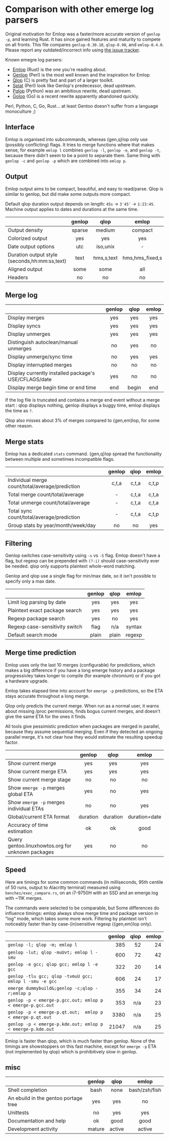 # Comparison with other emerge log parsers

Original motivation for Emlop was a faster/more accurate version of `genlop -p`, and learning
Rust. It has since gained features and maturity to compete on all fronts. This file compares
`genlop-0.30.10`, `qlop-0.90`, and `emlop-0.4.0`. Please report any outdated/incorrect info using
[the issue tracker](https://github.com/vincentdephily/emlop/issues).

Known emegre log parsers:
* [Emlop](https://github.com/vincentdephily/emlop) (Rust) is the one you're reading about.
* [Genlop](https://github.com/gentoo-perl/genlop) (Perl) is the most well known and the inspiration
  for Emlop.
* [Qlop](https://github.com/gentoo/portage-utils) (C) is pretty fast and part of a larger toolkit.
* [Splat](http://www.l8nite.net/projects/splat/) (Perl) look like Genlop's predecessor, dead upstream.
* [Pqlop](https://bitbucket.org/LK4D4/pqlop) (Python) was an ambitious rewrite, dead upstream.
* [Golop](https://github.com/klausman/golop) (Go) is a recent rewrite apparently abandoned quickly.

Perl, Python, C, Go, Rust... at least Gentoo doesn't suffer from a language monoculture ;)


## Interface

Emlop is organised into subcommands, whereas {gen,q}lop only use (possibly conflicting) flags. It
tries to merge functions where that makes sense, for example `emlop l` combines `genlop -l`, `genlop
-e`, and `genlop -t`, because there didn't seem to be a point to separate them. Same thing with
`genlop -c` and `genlop -p` which are combined into `emlop p`.

## Output

Emlop output aims to be compact, beautiful, and easy to read/parse. Qlop is similar to genlop, but
did make some outputs more compact.

Default qlop duration output depends on length: `45s` -> `3′45″` -> `1:23:45`. Machine output
applies to dates and durations at the same time.

|                                               | genlop | qlop       | emlop           |
|:----------------------------------------------|:------:|:----------:|:---------------:|
| Output density                                | sparse | medium     | compact         |
| Colorized output                              | yes    | yes        | yes             |
| Date output options                           | utc    | iso,unix   | -               |
| Duration output style (seconds,hh:mm:ss,text) | text   | hms,s,text | hms,hms_fixed,s |
| Aligned output                                | some   | some       | all             |
| Headers                                       | no     | no         | no              |

## Merge log

|                                                       | genlop | qlop  | emlop |
| :---------------------------------------------------- | :----: | :---: | :---: |
| Display merges                                        | yes    | yes   | yes   |
| Display syncs                                         | yes    | yes   | yes   |
| Display unmerges                                      | yes    | yes   | yes   |
| Distinguish autoclean/manual unmerges                 | no     | yes   | no    |
| Display unmerge/sync time                             | no     | yes   | yes   |
| Display interrupted merges                            | no     | no    | no    |
| Display currently installed package's USE/CFLAGS/date | yes    | no    | no    |
| Display merge begin time or end time                  | end    | begin | end   |

If the log file is truncated and contains a merge end event without a merge start : qlop displays
nothing, genlop displays a buggy time, emlop displays the time as `?`.

Qlop also misses about 3% of merges compared to {gen,em}lop, for some other reason.

## Merge stats

Emlop has a dedicated `stats` command. {gen,q}lop spread the functionality between multiple and
sometimes incompatible flags.

|                                                          | genlop | qlop  | emlop |
| :------------------------------------------------------- | :----: | :---: | :---: |
| Individual merge count/total/average/prediction          | c,t,a  | c,t,a | c,t,p |
| Total merge count/total/average                          | -      | c,t,a | c,t,a |
| Total unmerge count/total/average                        | -      | c,t,a | c,t,a |
| Total sync count/total/average/prediction                | -      | c,t,a | c,t,p |
| Group stats by year/month/week/day                       | no     | no    | yes   |

## Filtering

Genlop switches case-sensitivity using `-s` vs `-S` flag. Emlop doesn't have a flag, but regexp can
be prepended with `(?-i)` should case-sensitivity ever be needed. qlop only supports plaintext
whole-word matching.

Genlop and qlop use a single flag for min/max date, so it isn't possible to specify only a max date.

|                                                        | genlop | qlop  | emlop  |
| :----------------------------------------------------- | :----: | :---: | :----: |
| Limit log parsing by date                              | yes    | yes   | yes    |
| Plaintext exact package search                         | yes    | yes   | yes    |
| Regexp package search                                  | yes    | no    | yes    |
| Regexp case-sensitivity switch                         | flag   | n/a   | syntax |
| Default search mode                                    | plain  | plain | regexp |

## Merge time prediction

Emlop uses only the last 10 merges (configurable) for predictions, which makes a big difference if
you have a long emerge history and a package progressivley takes longer to compile (for example
chromium) or if you got a hardware upgrade.

Emlop takes elapsed time into account for `emerge -p` predictions, so the ETA stays accurate
throughout a long merge.

Qlop only predicts the current merge. When run as a normal user, it warns about missing /proc
permissions, finds bogus current merges, and doesn't give the same ETA for the ones it finds.

All tools give pessimistic prediction when packages are merged in parallel, because they assume
sequential merging. Even if they detected an ongoing parallel merge, it's not clear how they would
estimate the resulting speedup factor.

|                                                          | genlop   | qlop     | emlop         |
| :------------------------------------------------------- | :------: | :------: | :-----------: |
| Show current merge                                       | yes      | yes      | yes           |
| Show current merge ETA                                   | yes      | yes      | yes           |
| Show current merge stage                                 | no       | no       | no            |
| Show `emerge -p` merges global ETA                       | yes      | no       | yes           |
| Show `emerge -p` merges individual ETAs                  | no       | no       | yes           |
| Global/current ETA format                                | duration | duration | duration+date |
| Accuracy of time estimation                              | ok       | ok       | good          |
| Query gentoo.linuxhowtos.org for unknown packages        | yes      | no       | no            |

## Speed

Here are timings for some common commands (in milliseconds, 95th centile of 50 runs, output to
Alacritty terminal) measured using `benches/exec_compare.rs`, on an i7-9750H with an SSD and an
emerge.log with ~11K merges.

The commands were selected to be comparable, but Some differences do influence timings: emlop always
show merge time and package version in "log" mode, which takes some more work. Filtering by
plaintext isn't noticeably faster than by case-(in)sensitive regexp ({gen,em}lop only).

|                                                               | genlop | qlop | emlop |
| :-------------------------------------------------------------| -----: | ---: | ----: |
| `genlop -l; qlop -m; emlop l`                                 |    385 |   52 |    24 |
| `genlop -lut; qlop -muUvt; emlop l -smu`                      |    600 |   72 |    42 |
| `genlop -e gcc; qlop gcc; emlop l -e gcc`                     |    322 |   20 |    14 |
| `genlop -tlu gcc; qlop -tvmuU gcc; emlop l -smu -e gcc`       |    606 |   24 |    17 |
| `emerge dummybuild&;genlop -c;qlop -r;emlop p`                |    355 |   34 |    24 |
| `genlop -p < emerge-p.gcc.out; emlop p < emerge-p.gcc.out`    |    353 |  n/a |    23 |
| `genlop -p < emerge-p.qt.out;  emlop p < emerge-p.qt.out`     |   3380 |  n/a |    25 |
| `genlop -p < emerge-p.kde.out; emlop p < emerge-p.kde.out`    |  21047 |  n/a |    25 |

Emlop is faster than qlop, which is much faster than genlop. None of the timings are showstoppers on
this fast machine, except for `emerge -p` ETA (not implemented by qlop) which is prohibitively slow
in genlop.

## misc

|                                                       | genlop | qlop   | emlop         |
| :---------------------------------------------------- | :----: | :----: | :-----------: |
| Shell completion                                      | bash   | none   | bash/zsh/fish |
| An ebuild in the gentoo portage tree                  | yes    | yes    | no            |
| Unittests                                             | no     | yes    | yes           |
| Documentation and help                                | ok     | good   | good          |
| Development activity                                  | mature | active | active        |
